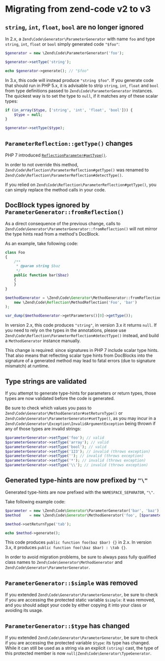 # Migrating from zend-code v2 to v3

## `string`, `int`, `float`, `bool` are no longer ignored

In 2.x, a `Zend\Code\Generator\ParameterGenerator` with name `foo` and type
`string`, `int`, `float` or `bool` simply generated code `"$foo"`:

```php
$generator = new \Zend\Code\ParameterGenerator('foo');

$generator->setType('string');

echo $generator->generate(); // "$foo"
```

In 3.x, this code will instead produce `"string $foo"`.
If you generate code that should run in PHP 5.x, it is advisable to strip
`string`, `int`, `float` and `bool` from type definitions passed to
`Zend\Code\ParameterGenerator` instances. The quickest way is to set the
type to `null`, if it matches any of these scalar types:

```php
if (in_array($type, ['string', 'int', 'float', 'bool'])) {
    $type = null;
}

$generator->setType($type);
```

## `ParameterReflection::getType()` changes

PHP 7 introduced [`ReflectionParameter#getType()`](http://php.net/manual/en/reflectionparameter.gettype.php).

In order to not override this method, `Zend\Code\Reflection\ParameterReflection#getType()`
was renamed to `Zend\Code\Reflection\ParameterReflection#detectType()`.

If you relied on `Zend\Code\Reflection\ParameterReflection#getType()`, you can
simply replace the method calls in your code.

## DocBlock types ignored by `ParameterGenerator::fromReflection()`

As a direct consequence of the previous change, calls to
`Zend\Code\Generator\ParameterGenerator::fromReflection()` will not mirror the
type hints read from a method's DocBlock.

As an example, take following code:

```php
class Foo
{
    /**
     * @param string $baz
     */
    public function bar($baz)
    {
    }
}

$methodGenerator = \Zend\Code\Generator\MethodGenerator::fromReflection(
    new \Zend\Code\Reflection\MethodReflection('Foo', 'bar')
);

var_dump($methodGenerator->getParameters()[0]->getType());
```

In version 2.x, this code produces `"string"`, in version 3.x it returns `null`. If you
need to rely on the types in the annotations, please use
`Zend\Code\Reflection\ParameterReflection#detectType()` instead, and build a
`MethodGenerator` instance manually.

This change is required: since signatures in PHP 7 include scalar type hints.
That also means that reflecting scalar type hints from DocBlocks into the
signature of a generated method may lead to fatal errors (due to signature
mismatch) at runtime.

## Type strings are validated

If you attempt to generate type-hints for parameters or return types, those types are
now validated before the code is generated.

Be sure to check which values you pass to `Zend\Code\Generator\MethodGenerator#setReturnType()`
or `Zend\Code\Generator\ParameterGenerator#setType()`, as you may incur in a
`Zend\Code\Generator\Exception\InvalidArgumentException` being thrown if any
of those types are invalid strings:

```php
$parameterGenerator->setType('foo'); // valid
$parameterGenerator->setType('array'); // valid
$parameterGenerator->setType('bool'); // valid
$parameterGenerator->setType('123'); // invalid (throws exception)
$parameterGenerator->setType(''); // invalid (throws exception)
$parameterGenerator->setType('*'); // invalid (throws exception)
$parameterGenerator->setType('\\'); // invalid (throws exception)
```


## Generated type-hints are now prefixed by `"\"`

Generated type-hints are now prefixed with the `NAMESPACE_SEPARATOR`,
`"\"`.

Take following example code:

```php
$parameter = new \Zend\Code\Generator\ParameterGenerator('bar', 'baz');
$method    = new \Zend\Code\Generator\MethodGenerator('foo', [$parameter]);

$method->setReturnType('tab');

echo $method->generate();
```

This code produces `public function foo(baz $bar) {}` in 2.x.
In version 3.x, it produces `public function foo(\baz $bar) : \tab {}`.

In order to avoid migration problems, be sure to always pass fully qualified class
names to `Zend\Code\Generator\MethodGenerator` and `Zend\Code\Generator\ParameterGenerator`.

## `ParameterGenerator::$simple` was removed

If you extended `Zend\Code\Generator\ParameterGenerator`, be sure to check if you
are accessing the protected static variable `$simple`: it was removed, and you should
adapt your code by either copying it into your class or avoiding its usage.

## `ParameterGenerator::$type` has changed

If you extended `Zend\Code\Generator\ParameterGenerator`, be sure to check if you
are accessing the protected variable `$type`: its type has changed.
While it can still be used as a string via an explicit `(string)` cast, the type of
this protected member is now `null|Zend\Code\Generator\TypeGenerator`.
